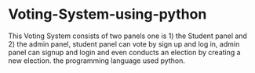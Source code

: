 # Voting-System-using-python

This Voting System consists of two panels one is 
                1) the Student panel and 
                2) the admin panel, student panel can vote by sign up and log in, admin panel can signup and login and even conducts an election by creating a new election. the programming language used python.

